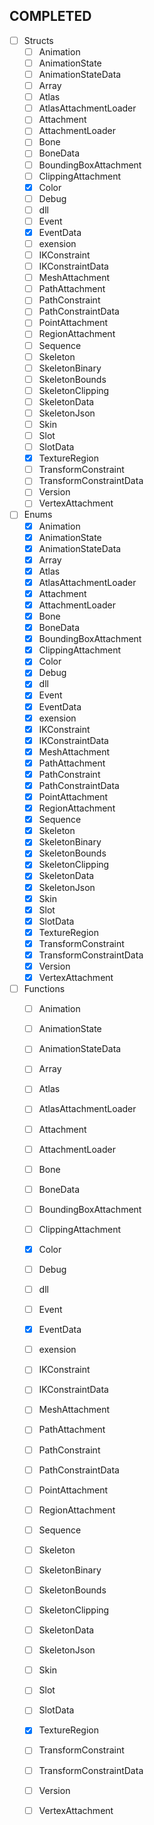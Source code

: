 ## COMPLETED
- [ ] Structs
    - [ ] Animation
    - [ ] AnimationState
    - [ ] AnimationStateData
    - [ ] Array
    - [ ] Atlas
    - [ ] AtlasAttachmentLoader
    - [ ] Attachment
    - [ ] AttachmentLoader
    - [ ] Bone
    - [ ] BoneData
    - [ ] BoundingBoxAttachment
    - [ ] ClippingAttachment
    - [x] Color
    - [ ] Debug
    - [ ] dll
    - [ ] Event
    - [x] EventData
    - [ ] exension
    - [ ] IKConstraint
    - [ ] IKConstraintData
    - [ ] MeshAttachment
    - [ ] PathAttachment
    - [ ] PathConstraint
    - [ ] PathConstraintData
    - [ ] PointAttachment
    - [ ] RegionAttachment
    - [ ] Sequence
    - [ ] Skeleton
    - [ ] SkeletonBinary
    - [ ] SkeletonBounds
    - [ ] SkeletonClipping
    - [ ] SkeletonData
    - [ ] SkeletonJson
    - [ ] Skin
    - [ ] Slot
    - [ ] SlotData
    - [x] TextureRegion
    - [ ] TransformConstraint
    - [ ] TransformConstraintData
    - [ ] Version
    - [ ] VertexAttachment
- [ ] Enums
    - [x] Animation
    - [x] AnimationState
    - [x] AnimationStateData
    - [x] Array
    - [x] Atlas
    - [x] AtlasAttachmentLoader
    - [x] Attachment
    - [x] AttachmentLoader
    - [x] Bone
    - [x] BoneData
    - [x] BoundingBoxAttachment
    - [x] ClippingAttachment
    - [x] Color
    - [x] Debug
    - [x] dll
    - [x] Event
    - [x] EventData
    - [x] exension
    - [x] IKConstraint
    - [x] IKConstraintData
    - [x] MeshAttachment
    - [x] PathAttachment
    - [x] PathConstraint
    - [x] PathConstraintData
    - [x] PointAttachment
    - [x] RegionAttachment
    - [x] Sequence
    - [x] Skeleton
    - [x] SkeletonBinary
    - [x] SkeletonBounds
    - [x] SkeletonClipping
    - [x] SkeletonData
    - [x] SkeletonJson
    - [x] Skin
    - [x] Slot
    - [x] SlotData
    - [x] TextureRegion
    - [x] TransformConstraint
    - [x] TransformConstraintData
    - [x] Version
    - [x] VertexAttachment
- [ ] Functions
    - [ ] Animation
    - [ ] AnimationState
    - [ ] AnimationStateData
    - [ ] Array
    - [ ] Atlas
    - [ ] AtlasAttachmentLoader
    - [ ] Attachment
    - [ ] AttachmentLoader
    - [ ] Bone
    - [ ] BoneData
    - [ ] BoundingBoxAttachment
    - [ ] ClippingAttachment
    - [x] Color
    - [ ] Debug
    - [ ] dll
    - [ ] Event
    - [x] EventData
    - [ ] exension
    - [ ] IKConstraint
    - [ ] IKConstraintData
    - [ ] MeshAttachment
    - [ ] PathAttachment
    - [ ] PathConstraint
    - [ ] PathConstraintData
    - [ ] PointAttachment
    - [ ] RegionAttachment
    - [ ] Sequence
    - [ ] Skeleton
    - [ ] SkeletonBinary
    - [ ] SkeletonBounds
    - [ ] SkeletonClipping
    - [ ] SkeletonData
    - [ ] SkeletonJson
    - [ ] Skin
    - [ ] Slot
    - [ ] SlotData
    - [x] TextureRegion
    - [ ] TransformConstraint
    - [ ] TransformConstraintData
    - [ ] Version
    - [ ] VertexAttachment

